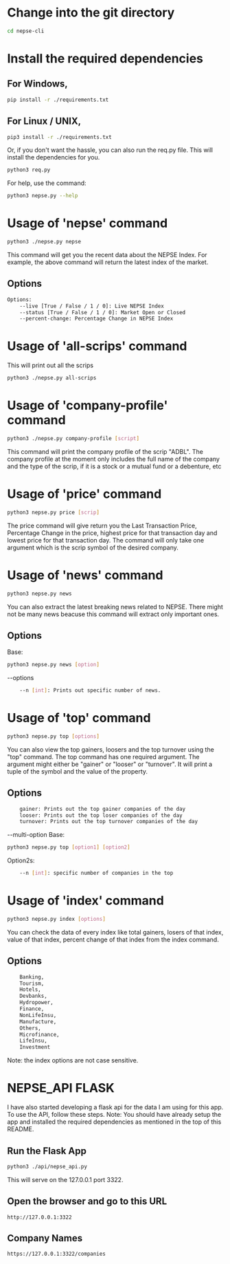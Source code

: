 # Change into the git directory
```bash
cd nepse-cli
```


# Install the required dependencies
## For Windows,
```bash
pip install -r ./requirements.txt
```
## For Linux / UNIX,
```bash
pip3 install -r ./requirements.txt
```

Or, if you don't want the hassle, you can also run the req.py file. This will install the dependencies for you.
```bash
python3 req.py
```

For help, use the command:
```bash
python3 nepse.py --help
```

# Usage of 'nepse' command
```bash
python3 ./nepse.py nepse 
```
This command will get you the recent data about the NEPSE Index. For example, the above command will return the latest index of the market.

## Options
```bash
Options:
    --live [True / False / 1 / 0]: Live NEPSE Index
    --status [True / False / 1 / 0]: Market Open or Closed
    --percent-change: Percentage Change in NEPSE Index
```


# Usage of 'all-scrips' command 
This will print out all the scrips
```bash
python3 ./nepse.py all-scrips
```

# Usage of 'company-profile' command
```bash
python3 ./nepse.py company-profile [script]
```
This command will print the company profile of the scrip "ADBL". The company profile at the moment only includes the full name of the company and the type of the scrip, if it is a stock or a mutual fund or a debenture, etc


# Usage of 'price' command
```bash
python3 nepse.py price [scrip]
```
The price command will give return you the Last Transaction Price, Percentage Change in the price, highest price for that transaction day and lowest price for that transaction day. The command will only take one argument which is the scrip symbol of the desired company. 


# Usage of 'news' command
```bash
python3 nepse.py news
```
You can also extract the latest breaking news related to NEPSE. There might not be many news beacuse this command will extract only important ones.

## Options
Base: 
```bash
python3 nepse.py news [option]
```
--options
```bash
    --n [int]: Prints out specific number of news.
```

# Usage of 'top' command
```bash
python3 nepse.py top [options]
```
You can also view the top gainers, loosers and the top turnover using the "top" command. The top command has one required argument. The argument might either be "gainer" or "looser" or "turnover". It will print a tuple of the symbol and the value of the property.

## Options
```bash
    gainer: Prints out the top gainer companies of the day
    looser: Prints out the top loser companies of the day
    turnover: Prints out the top turnover companies of the day
```

--multi-option
Base: 
```bash
python3 nepse.py top [option1] [option2]
```

Option2s:
```bash
    --n [int]: specific number of companies in the top
```

# Usage of 'index' command
```bash
python3 nepse.py index [options]
```
You can check the data of every index like total gainers, losers of that index, value of that index, percent change of that index from the index command.

## Options
```bash
    Banking, 
    Tourism, 
    Hotels, 
    Devbanks, 
    Hydropower, 
    Finance, 
    NonLifeInsu, 
    Manufacture, 
    Others, 
    Microfinance, 
    LifeInsu, 
    Investment
```
Note: the index options are not case sensitive.

# NEPSE_API FLASK

I have also started developing a flask api for the data I am using for this app. To use the API, follow these steps.
Note: You should have already setup the app and installed the required dependencies as mentioned in the top of this README.

## Run the Flask App

```bash
python3 ./api/nepse_api.py 
```

This will serve on the 127.0.0.1 port 3322.

## Open the browser and go to this URL

``` http://127.0.0.1:3322 ```

## Company Names

``` https://127.0.0.1:3322/companies ```